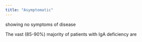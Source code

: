 ```yaml
---
title: "Asymptomatic"
---
```

showing no symptoms of disease

The vast (85-90%) majority of patients with IgA deficiency are

